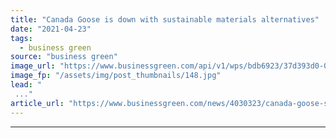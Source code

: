 ```yaml
---
title: "Canada Goose is down with sustainable materials alternatives"
date: "2021-04-23"
tags: 
  - business green
source: "business green"
image_url: "https://www.businessgreen.com/api/v1/wps/bdb6923/37d393d0-08d6-41d2-894d-1c00494d7fb3/1/Canada-goose-185x114.jpg"
image_fp: "/assets/img/post_thumbnails/148.jpg"
lead: "
 ..."
article_url: "https://www.businessgreen.com/news/4030323/canada-goose-sustainable-materials-alternatives"
---
```


---
